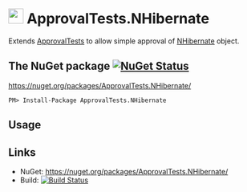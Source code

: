 <!--
This file was generate by the MarkdownSnippets.
Source File: \readme.source.md
To change this file edit the source file and then re-run the generation using either the dotnet global tool (https://github.com/SimonCropp/MarkdownSnippets#githubmarkdownsnippets) or using the api (https://github.com/SimonCropp/MarkdownSnippets#running-as-a-unit-test).
-->

# <img src="https://avatars3.githubusercontent.com/u/36907" height="30px"> ApprovalTests.NHibernate

Extends [ApprovalTests](https://github.com/approvals/ApprovalTests.Net) to allow simple approval of [NHibernate](https://github.com/kbilsted/NHibernate) object.


## The NuGet package [![NuGet Status](http://img.shields.io/nuget/v/ApprovalTests.NHibernate.svg?style=flat)](https://www.nuget.org/packages/ApprovalTests.NHibernate/)

https://nuget.org/packages/ApprovalTests.NHibernate/

    PM> Install-Package ApprovalTests.NHibernate


## Usage



## Links

 * NuGet: https://nuget.org/packages/ApprovalTests.NHibernate/
 * Build: [![Build Status](https://dev.azure.com/approvals/ApprovalTests.Net.NHibernate/_apis/build/status/approvals.ApprovalTests.Net.NHibernate?branchName=master)](https://dev.azure.com/approvals/ApprovalTests.Net.NHibernate/_build/latest?definitionId=5&branchName=master)
